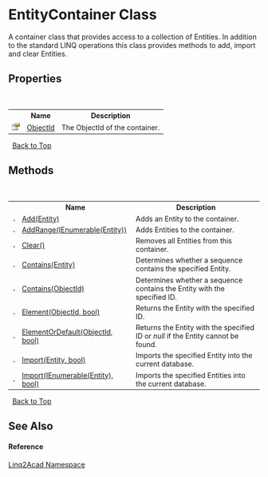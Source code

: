 # EntityContainer Class
 

A container class that provides access to a collection of Entities. In addition to the standard LINQ operations this class provides methods to add, import and clear Entities.


## Properties
&nbsp;<table><tr><th></th><th>Name</th><th>Description</th></tr><tr><td>![Public property](media/pubproperty.gif "Public property")</td><td><a href="P_Linq2Acad_EntityContainer_ObjectId.md">ObjectId</a></td><td>
The ObjectId of the container.</td></tr></table>&nbsp;
<a href="#entitycontainer-class">Back to Top</a>

## Methods
&nbsp;<table><tr><th></th><th>Name</th><th>Description</th></tr><tr><td>![Public method](media/pubmethod.gif "Public method")</td><td><a href="M_Linq2Acad_EntityContainer_Add.md">Add(Entity)</a></td><td>
Adds an Entity to the container.</td></tr><tr><td>![Public method](media/pubmethod.gif "Public method")</td><td><a href="M_Linq2Acad_EntityContainer_AddRange.md">AddRange(IEnumerable(Entity))</a></td><td>
Adds Entities to the container.</td></tr><tr><td>![Public method](media/pubmethod.gif "Public method")</td><td><a href="M_Linq2Acad_EntityContainer_Clear.md">Clear()</a></td><td>
Removes all Entities from this container.</td></tr><tr><td>![Public method](media/pubmethod.gif "Public method")</td><td><a href="M_Linq2Acad_EntityContainer_Contains_1.md">Contains(Entity)</a></td><td>
Determines whether a sequence contains the specified Entity.
&nbsp;</tr><tr><td>![Public method](media/pubmethod.gif "Public method")</td><td><a href="M_Linq2Acad_EntityContainer_Contains.md">Contains(ObjectId)</a></td><td>
Determines whether a sequence contains the Entity with the specified ID.
&nbsp;</tr><tr><td>![Public method](media/pubmethod.gif "Public method")</td><td><a href="M_Linq2Acad_EntityContainer_Element.md">Element(ObjectId, bool)</a></td><td>
Returns the Entity with the specified ID.
&nbsp;</tr><tr><td>![Public method](media/pubmethod.gif "Public method")</td><td><a href="M_Linq2Acad_EntityContainer_ElementOrDefault.md">ElementOrDefault(ObjectId, bool)</a></td><td>
Returns the Entity with the specified ID or <i>null</i> if the Entity cannot be found.
&nbsp;</tr><tr><td>![Public method](media/pubmethod.gif "Public method")</td><td><a href="M_Linq2Acad_EntityContainer_Import_1.md">Import(Entity, bool)</a></td><td>
Imports the specified Entity into the current database.
&nbsp;</tr><tr><td>![Public method](media/pubmethod.gif "Public method")</td><td><a href="M_Linq2Acad_EntityContainer_Import.md">Import(IEnumerable(Entity), bool)</a></td><td>
Imports the specified Entities into the current database.
&nbsp;</tr></table>&nbsp;
<a href="#entitycontainer-class">Back to Top</a>

## See Also


#### Reference
<a href="N_Linq2Acad.md">Linq2Acad Namespace</a><br />

